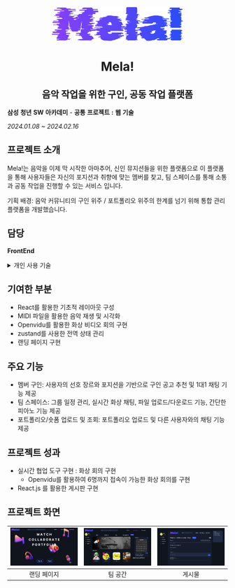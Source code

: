 <div align='center'> 
<img src='./assets/mela.png' width=300/>

# Mela! 
## 음악 작업을 위한 구인, 공동 작업 플랫폼

</div> 





**삼성** **청년** **SW** **아카데미** *-* **공통** **프로젝트** **:** **웹** **기술** 

_2024.01.08 ~ 2024.02.16_

## 프로젝트 소개

Mela!는 음악을 이제 막 시작한 아마추어, 신인 뮤지션들을 위한 플랫폼으로 이 플랫폼을 통해 사용자들은 자신의 포지션과 취향에 맞는 멤버를 찾고, 팀 스페이스를 통해 소통과 공동 작업을 진행할 수 있는 서비스 입니다. 

기획 배경: 음악 커뮤니티의 구인 위주 / 포트폴리오 위주의 한계를 넘기 위해 통합 관리 플랫폼을 개발했습니다.


## 담당
**FrontEnd**

<details> 
<summary>
개인 사용 기술
</summary>

- WebRTC
- React.js
- zustand
- styled
- midi.js

</details>

## 기여한 부분

- React를 활용한 기초적 레이아웃 구성
- MIDI 파일을 활용한 음악 재생 및 시각화
- Openvidu를 활용한 화상 비디오 회의 구현
- zustand를 사용한 전역 상태 관리
- 랜딩 페이지 구현

## 주요 기능

- 멤버 구인: 사용자의 선호 장르와 포지션을 기반으로 구인 공고 추천 및 1대1 채팅 기능 제공
- 팀 스페이스: 그룹 일정 관리, 실시간 화상 채팅, 파일 업로드/다운로드 기능, 간단한 피아노 기능 제공
- 포트폴리오/숏폼 업로드 및 조회: 포트폴리오 업로드 및 다른 사용자와의 채팅 기능 제공


## 프로젝트 성과
- 실시간 협업 도구 구현 : 화상 회의 구현
  - Openvidu를 활용하여 6명까지 접속이 가능한 화상 회의를 구현
- React.js 를 활용한 게시판 구현


## 프로젝트 화면

|<img src='./assets/mela/mela_land.png' width=200/>  |<img src='./assets/mela/mela_team.png' width=200/>|<img src='./assets/mela/mela_art.png' width=200/>|
|:---:|:---:|:---:|
|랜딩 페이지| 팀 공간| 게시물| 

<!-- ### 느낀점 & 교훈

**첫 UI 구현 시도와 교훈**

**문제점**

- d3를 활용한 미디 파일의 시각화의 어려움
  - 기능 구현에 집중한 결과, 일정 수준의 시각화와 재생 기능을 구현할 수 있었으나 UI에서 미흡한 부분이 많이 발생했습니다.
  
- 지나친 외국어의 사용
  - midi와 관련되지 않은 다른 페이지에서 UI를 고려한 나머지, UX 면에서 영어 사용이 잦다는 불편함이 발견되었습니다. 사용자 경험을 고려하지 않은 채 디자인에만 집중한 결과였습니다.
  
---

**교훈**

이 프로젝트를 통해 UI/UX 디자인의 중요성과 사용자 중심의 설계가 얼마나 중요한지 깨닫게 되었습니다. 다음과 같은 교훈을 얻었습니다:

1. 사용자 경험의 중요성:

단순히 기능 구현에만 초점을 맞추는 것이 아니라, 사용자가 쉽게 이해하고 사용할 수 있는 인터페이스를 설계하는 것이 중요하다는 것을 배웠습니다.


2. 익숙한 언어 사용:

사용자 친화적인 언어 사용의 중요성을 깨달았습니다. 영어를 남용하는 대신, 사용자에게 익숙하고 편안한 언어로 인터페이스를 구성하는 것이 필요하다는 사실을 배울 수 있었습니다.


3. 피드백의 중요성:

사용자로부터의 피드백을 적극적으로 수용하고, 이를 통해 지속적으로 개선해 나가는 과정이 중요하다는 것을 느꼈습니다.

Mela!에서의 이러한 경험은 이후 프로젝트에서 더욱 나은 UI/UX 디자인을 구현하는 데 큰 밑거름이 되었습니다 -->